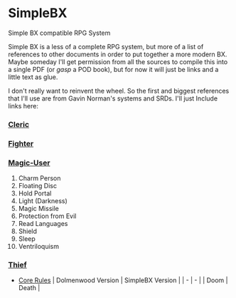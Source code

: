# SimpleBX
Simple BX compatible RPG System

Simple BX is a less of a complete RPG system, but more of a list of references to other documents in order to put together a more modern BX.  Maybe someday I'll get permission from all the sources to compile this into a single PDF (or *gasp* a POD book), but for now it will just be links and a little text as glue.

I don't really want to reinvent the wheel.  So the first and biggest references that I'll use are from Gavin Norman's systems and SRDs.  I'll just Include links here:

### [Cleric](https://www.dolmenwood.necroticgnome.com/rules/doku.php?id=cleric)

### [Fighter](https://www.dolmenwood.necroticgnome.com/rules/doku.php?id=fighter)

### [Magic-User](https://www.dolmenwood.necroticgnome.com/rules/doku.php?id=magician)

1. Charm Person
2. Floating Disc
3. Hold Portal
4. Light (Darkness)
5. Magic Missile
6. Protection from Evil
7. Read Languages
8. Shield
9. Sleep
10. Ventriloquism

### [Thief](https://www.dolmenwood.necroticgnome.com/rules/doku.php?id=thief)
 

* [Core Rules](https://www.dolmenwood.necroticgnome.com/rules/doku.php?id=core_rules)
| Dolmenwood Version | SimpleBX Version |
| - | - |
| Doom | Death |

